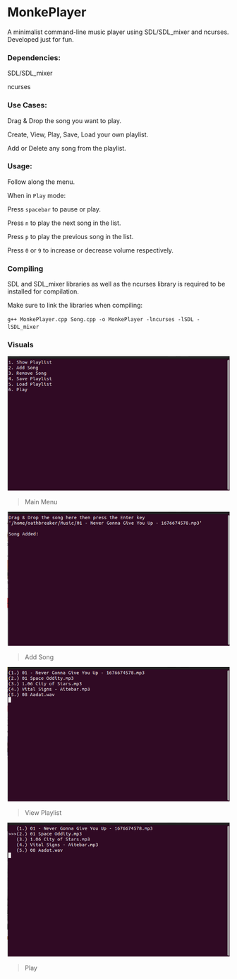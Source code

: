 # MonkePlayer

A minimalist command-line music player using SDL/SDL_mixer and ncurses. Developed just for fun.

### Dependencies:

SDL/SDL_mixer

ncurses

### Use Cases:

Drag & Drop the song you want to play.

Create, View, Play, Save, Load your own playlist.

Add or Delete any song from the playlist.

### Usage:

Follow along the menu.

When in `Play` mode:

Press `spacebar` to pause or play.

Press `n` to play the next song in the list.

Press `p` to play the previous song in the list.

Press `0` or `9` to increase or decrease volume respectively.

### Compiling

SDL and SDL_mixer libraries as well as the ncurses library is required to be installed for compilation.

Make sure to link the libraries when compiling:

`g++ MonkePlayer.cpp Song.cpp -o MonkePlayer -lncurses -lSDL -lSDL_mixer`

### Visuals

![Main Menu](visuals/main.png)

> Main Menu

![Add Song](visuals/add2.png)

> Add Song

![View Playlist](visuals/list.png)

> View Playlist

![Play](visuals/play.png)

> Play
